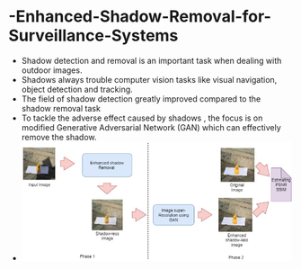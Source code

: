 # -Enhanced-Shadow-Removal-for-Surveillance-Systems

* Shadow detection and removal is an important task when dealing with outdoor images. 
* Shadows  always trouble computer vision tasks like visual navigation, object detection and tracking.
* The field of shadow detection greatly improved compared to the shadow removal task
* To tackle the adverse effect caused by shadows , the focus is on modified Generative Adversarial Network (GAN) which can effectively remove the shadow.
* ![model](model.jpg)
